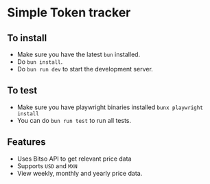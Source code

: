 # Simple Token tracker

## To install
- Make sure you have the latest `bun` installed.
- Do `bun install`.
- Do `bun run dev` to start the development server.

## To test
- Make sure you have playwright binaries installed `bunx playwright install`
- You can do `bun run test` to run all tests.

## Features
- Uses Bitso API to get relevant price data
- Supports `USD` and `MXN`
- View weekly, monthly and yearly price data.
